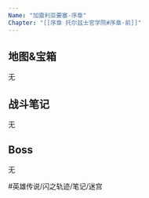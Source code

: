 ```yaml
---
Name: "加雷利亚要塞-序章"
Chapter: "[[序章 托尔兹士官学院#序章·前]]"
---
```


## 地图&宝箱
无

## 战斗笔记
无

## Boss

无

#英雄传说/闪之轨迹/笔记/迷宫